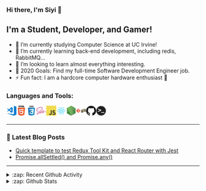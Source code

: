 ### Hi there, I'm Siyi 👋

## I'm a Student, Developer, and Gamer!

- 🔭 I’m currently studying Computer Science at UC Irvine!
- 🌱 I’m currently learning back-end development, including redis, RabbitMQ...
- 👯 I’m looking to learn almost everything interesting.
- 🥅 2020 Goals: Find my full-time Software Development Engineer job.
- ⚡ Fun fact: I am a hardcore computer hardware enthusiast 🤣

### Languages and Tools:

<img align="left" alt="Visual Studio Code" width="26px" src="https://raw.githubusercontent.com/github/explore/80688e429a7d4ef2fca1e82350fe8e3517d3494d/topics/visual-studio-code/visual-studio-code.png" />
<img align="left" alt="HTML5" width="26px" src="https://raw.githubusercontent.com/github/explore/80688e429a7d4ef2fca1e82350fe8e3517d3494d/topics/html/html.png" />
<img align="left" alt="CSS3" width="26px" src="https://raw.githubusercontent.com/github/explore/80688e429a7d4ef2fca1e82350fe8e3517d3494d/topics/css/css.png" />
<img align="left" alt="Sass" width="26px" src="https://raw.githubusercontent.com/github/explore/80688e429a7d4ef2fca1e82350fe8e3517d3494d/topics/sass/sass.png" />
<img align="left" alt="JavaScript" width="26px" src="https://raw.githubusercontent.com/github/explore/80688e429a7d4ef2fca1e82350fe8e3517d3494d/topics/javascript/javascript.png" />
<img align="left" alt="React" width="26px" src="https://raw.githubusercontent.com/github/explore/80688e429a7d4ef2fca1e82350fe8e3517d3494d/topics/react/react.png" />
<img align="left" alt="Node.js" width="26px" src="https://raw.githubusercontent.com/github/explore/80688e429a7d4ef2fca1e82350fe8e3517d3494d/topics/nodejs/nodejs.png" />
<img align="left" alt="Git" width="26px" src="https://raw.githubusercontent.com/github/explore/80688e429a7d4ef2fca1e82350fe8e3517d3494d/topics/git/git.png" />
<img align="left" alt="GitHub" width="26px" src="https://raw.githubusercontent.com/github/explore/78df643247d429f6cc873026c0622819ad797942/topics/github/github.png" />
<img align="left" alt="Terminal" width="26px" src="https://raw.githubusercontent.com/github/explore/80688e429a7d4ef2fca1e82350fe8e3517d3494d/topics/terminal/terminal.png" />

<br />
<br />

---

### 📕 Latest Blog Posts

<!-- BLOG-POST-LIST:START -->
- [Quick template to test Redux Tool Kit and React Router with Jest](https://dev.to/siyile/quick-template-to-test-redux-tool-kit-and-react-router-with-jest-34ll)
- [Promise.allSettled() and Promise.any()](https://dev.to/siyile/promise-allsettled-and-promise-any-6n5)
<!-- BLOG-POST-LIST:END -->

---

<details>
  <summary>:zap: Recent Github Activity</summary>
  
<!--START_SECTION:activity-->
1. 🎉 Merged PR [#10](https://github.com/siyile/facus-web/pull/10) in [siyile/facus-web](https://github.com/siyile/facus-web)
2. 💪 Opened PR [#10](https://github.com/siyile/facus-web/pull/10) in [siyile/facus-web](https://github.com/siyile/facus-web)
3. 🎉 Merged PR [#9](https://github.com/siyile/facus-web/pull/9) in [siyile/facus-web](https://github.com/siyile/facus-web)
4. 💪 Opened PR [#9](https://github.com/siyile/facus-web/pull/9) in [siyile/facus-web](https://github.com/siyile/facus-web)
5. 🎉 Merged PR [#8](https://github.com/siyile/facus-web/pull/8) in [siyile/facus-web](https://github.com/siyile/facus-web)
<!--END_SECTION:activity-->

</details>

<details>
  <summary>:zap: Github Stats</summary>

  <img align="left" alt="siyile's Github Stats" src="https://github-readme-stats.codestackr.vercel.app/api?username=siyile&show_icons=true&hide_border=true" />

</details>
